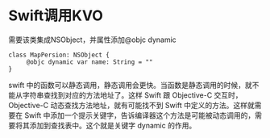# Swift调用KVO

需要该类集成NSObject，并属性添加@objc dynamic

```
class MapPersion: NSObject {
     @objc dynamic var name: String = ""
}
```

swift 中的函数可以静态调用，静态调用会更快。当函数是静态调用的时候，就不能从字符串查找到对应的方法地址了。这样 Swift 跟 Objective-C 交互时，Objective-C 动态查找方法地址，就有可能找不到 Swift 中定义的方法。这样就需要在 Swift 中添加一个提示关键字，告诉编译器这个方法是可能被动态调用的，需要将其添加到查找表中。这个就是关键字 dynamic 的作用。